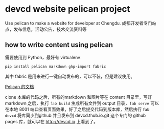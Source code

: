 # devcd website pelican project

Use pelican to make a website for developer at Chengdu.
成都开发者专门站点，发布信息，活动公告，技术交流资料等

## how to write content using pelican

需要使用到  Python，最好有 virtualenv

`pip install pelican markdown ghp-import fabric`

其中 fabric 是用来进行一键自动发布的，可以不装，但是建议使用。

[Pelican 的文档](http://docs.getpelican.com/)

clone 本库的代码之后，所有的markdown 和图片等在 content 目录里，写好 markdown 之后，执行 `fab build` 生成所有文件到 output 目录，`fab serve` 可以在本地 8001 端口查看页面效果，好了之后提交代码到版本库，然后执行 `fab devcd` 将库同步到github 并且发布到 devcd.thub.io.git 这个专门的 github pages 库，就可以在 http://devcd.io 上看到了。


